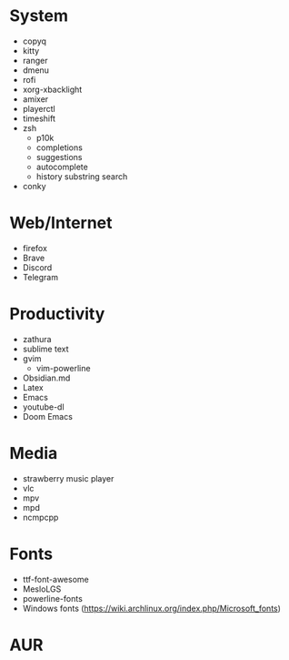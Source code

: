 # System
- copyq
- kitty
- ranger
- dmenu
- rofi
- xorg-xbacklight
- amixer
- playerctl
- timeshift
- zsh
  - p10k
  - completions
  - suggestions
  - autocomplete
  - history substring search 
- conky


# Web/Internet
- firefox
- Brave
- Discord
- Telegram

# Productivity
- zathura
- sublime text
- gvim
  - vim-powerline
-  Obsidian.md
-  Latex
-  Emacs
- youtube-dl 
- Doom Emacs

# Media
- strawberry music player
- vlc
- mpv
- mpd
- ncmpcpp

# Fonts
- ttf-font-awesome
- MesloLGS
- powerline-fonts
- Windows fonts (https://wiki.archlinux.org/index.php/Microsoft_fonts)

# AUR
